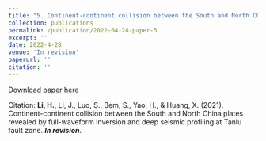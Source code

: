 ```yaml
---
title: "5. Continent-continent collision between the South and North China plates revealed by full-waveform inversion and deep seismic profiling at Tanlu fault zone"
collection: publications
permalink: /publication/2022-04-28-paper-5
excerpt: ''
date: 2022-4-28
venue: 'In revision'
paperurl: ''
citation: ''
---
```

[Download paper here]()

Citation: **Li, H.**, Li, J., Luo, S., Bem, S., Yao, H., & Huang, X. (2021). Continent-continent collision between the South and North China plates revealed by full-waveform inversion and deep seismic profiling at Tanlu fault zone. ***In revision***.

